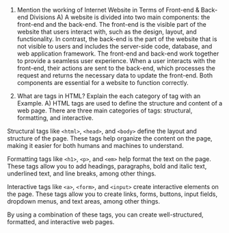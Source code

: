 1. Mention the working of Internet Website in Terms of Front-end & Back-end Divisions
   A) A website is divided into two main components: the front-end and the back-end. The front-end is the visible part of the website that users interact with, such as the design, layout, and functionality. In contrast, the back-end is the part of the website that is not visible to users and includes the server-side code, database, and web application framework. The front-end and back-end work together to provide a seamless user experience. When a user interacts with the front-end, their actions are sent to the back-end, which processes the request and returns the necessary data to update the front-end. Both components are essential for a website to function correctly.

2. What are tags in HTML? Explain the each category of tag with an Example.
   A) HTML tags are used to define the structure and content of a web page. There are three main categories of tags: structural, formatting, and interactive.

Structural tags like `<html>`, `<head>`, and `<body>` define the layout and structure of the page. These tags help organize the content on the page, making it easier for both humans and machines to understand.

Formatting tags like `<h1>`, `<p>`, and `<em>` help format the text on the page. These tags allow you to add headings, paragraphs, bold and italic text, underlined text, and line breaks, among other things.

Interactive tags like `<a>`, `<form>`, and `<input>` create interactive elements on the page. These tags allow you to create links, forms, buttons, input fields, dropdown menus, and text areas, among other things.

By using a combination of these tags, you can create well-structured, formatted, and interactive web pages.
